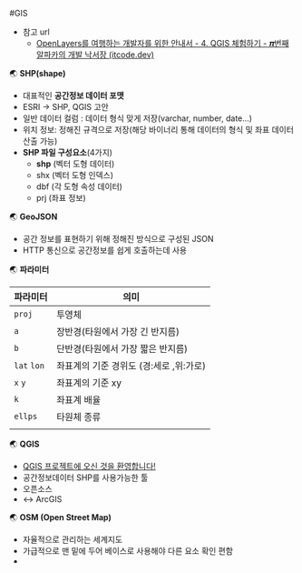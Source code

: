 #GIS 
- 참고 url
	- [OpenLayers를 여행하는 개발자를 위한 안내서 - 4. QGIS 체험하기 - 𝝅번째 알파카의 개발 낙서장 (itcode.dev)](https://blog.itcode.dev/projects/2022/03/05/gis-guide-for-programmer-4)

🌏 **SHP(shape)**
- 대표적인 **공간정보 데이터 포맷**
- ESRI -> SHP, QGIS 고안
- 일반 데이터 컬럼 :  데이터 형식 맞게 저장(varchar, number, date...)
- 위치 정보: 정해진 규격으로 저장(해당 바이너리 통해 데이터의 형식 및 좌표 데이터 산출 가능)
- **SHP 파일 구성요소**(4가지)
	- **shp** (벡터 도형 데이터)
	- shx (벡터 도형 인덱스)
	- dbf (각 도형 속성 데이터)
	- prj (좌표 정보)

🌏 **GeoJSON**
- 공간 정보를 표현하기 위해 정해진 방식으로 구성된 JSON
- HTTP 통신으로 공간정보를 쉽게 호출하는데 사용

🌏 **파라미터**

| 파라미터        | 의미                       |
| ----------- | ------------------------ |
| `proj`      | 투영체                      |
| `a`         | 장반경(타원에서 가장 긴 반지름)       |
| `b`         | 단반경(타원에서 가장 짧은 반지름)      |
| `lat` `lon` | 좌표계의 기준 경위도 (경:세로 ,위:가로) |
| `x` `y`     | 좌표계의 기준 xy               |
| `k`         | 좌표계 배율                   |
| `ellps`     | 타원체 종류                   |
|             |                          |



🌏 **QGIS**
- [QGIS 프로젝트에 오신 것을 환영합니다!](https://qgis.org/ko/site/)
- 공간정보데이터 SHP를 사용가능한 툴
- 오픈소스
- <-> ArcGIS


🌏 **OSM (Open Street Map)**
- 자율적으로 관리하는 세계지도
- 가급적으로 맨 밑에 두어 베이스로 사용해야 다른 요소 확인 편함
- 






